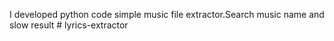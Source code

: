 I developed python code simple music file extractor.Search  music name and slow result # lyrics-extractor
